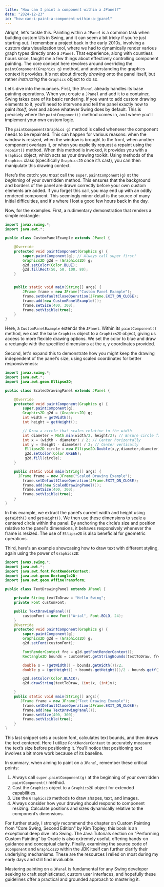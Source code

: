 ```yaml
---
title: "How can I paint a component within a JPanel?"
date: "2024-12-23"
id: "how-can-i-paint-a-component-within-a-jpanel"
---
```


Alright, let's tackle this. Painting within a `JPanel` is a common task when building custom UIs in Swing, and it can seem a bit tricky if you're just starting out. I remember a project back in the early 2010s, involving a custom data visualization tool, where we had to dynamically render various graph types directly onto a `JPanel`. That experience, along with countless hours since, taught me a few things about effectively controlling component painting. The core concept here revolves around overriding the `paintComponent(Graphics g)` method, and understanding the graphics context it provides. It's not about directly *drawing* onto the panel itself, but rather *instructing* the `Graphics` object to do so.

Let’s dive into the nuances. First, the `JPanel` already handles its base painting operations. When you create a `JPanel` and add it to a container, Swing takes care of its basic rendering. If you want to add custom drawing elements to it, you’ll need to intervene and tell the panel exactly how to paint *itself*, over and above whatever Swing does by default. This is precisely where the `paintComponent()` method comes in, and where you'll implement your own custom logic.

The `paintComponent(Graphics g)` method is called whenever the component needs to be repainted. This can happen for various reasons: when the window is resized, when the window is brought to the front, when another component overlaps it, or when you explicitly request a repaint using the `repaint()` method. When this method is invoked, it provides you with a `Graphics` object, which acts as your drawing toolkit. Using methods of the `Graphics` class (specifically `Graphics2D` once it’s cast), you can then manipulate this drawing context.

Here’s the catch: you *must* call the `super.paintComponent(g)` at the *beginning* of your overridden method. This ensures that the background and borders of the panel are drawn correctly before your own custom elements are added. If you forget this call, you may end up with an oddly rendered component. This seemingly minor detail is the source of many initial difficulties, and it's where I lost a good few hours back in the day.

Now, for the examples. First, a rudimentary demonstration that renders a simple rectangle:

```java
import javax.swing.*;
import java.awt.*;

public class CustomPanelExample extends JPanel {

    @Override
    protected void paintComponent(Graphics g) {
        super.paintComponent(g); // Always call super first!
        Graphics2D g2d = (Graphics2D) g;
        g2d.setColor(Color.BLUE);
        g2d.fillRect(50, 50, 100, 80);
    }


    public static void main(String[] args) {
        JFrame frame = new JFrame("Custom Panel Example");
        frame.setDefaultCloseOperation(JFrame.EXIT_ON_CLOSE);
        frame.add(new CustomPanelExample());
        frame.setSize(400, 300);
        frame.setVisible(true);
    }
}
```

Here, a `CustomPanelExample` extends the `JPanel`. Within its `paintComponent()` method, we cast the base `Graphics` object to a `Graphics2D` object, giving us access to more flexible drawing options. We set the color to blue and draw a rectangle with the specified dimensions at the x, y coordinates provided.

Second, let's expand this to demonstrate how you might keep the drawing independent of the panel's size, using scaled coordinates for better responsiveness:

```java
import javax.swing.*;
import java.awt.*;
import java.awt.geom.Ellipse2D;

public class ScaledDrawingPanel extends JPanel {

    @Override
    protected void paintComponent(Graphics g) {
        super.paintComponent(g);
        Graphics2D g2d = (Graphics2D) g;
        int width = getWidth();
        int height = getHeight();

        // Draw a circle that scales relative to the width
        int diameter = Math.min(width/2, height/2); // Ensure circle fits within panel dimensions
        int x = (width - diameter) / 2; // Center horizontally
        int y = (height - diameter) / 2; // Center vertically
         Ellipse2D circle = new Ellipse2D.Double(x,y,diameter,diameter);
         g2d.setColor(Color.GREEN);
         g2d.fill(circle);
    }

    public static void main(String[] args) {
      JFrame frame = new JFrame("Scaled Drawing Example");
        frame.setDefaultCloseOperation(JFrame.EXIT_ON_CLOSE);
        frame.add(new ScaledDrawingPanel());
        frame.setSize(400, 300);
        frame.setVisible(true);
    }
}
```

In this example, we extract the panel’s current width and height using `getWidth()` and `getHeight()`. We then use these dimensions to scale a centered circle within the panel. By anchoring the circle’s size and position relative to the panel's dimensions, it behaves responsively whenever the frame is resized. The use of `Ellipse2D` is also beneficial for geometric operations.

Third, here's an example showcasing how to draw text with different styling, again using the power of `Graphics2D`:

```java
import javax.swing.*;
import java.awt.*;
import java.awt.font.FontRenderContext;
import java.awt.geom.Rectangle2D;
import java.awt.geom.AffineTransform;

public class TextDrawingPanel extends JPanel {

    private String textToDraw = "Hello Swing";
    private Font customFont;

    public TextDrawingPanel(){
        customFont = new Font("Arial", Font.BOLD, 24);
    }
    @Override
    protected void paintComponent(Graphics g) {
        super.paintComponent(g);
        Graphics2D g2d = (Graphics2D) g;
        g2d.setFont(customFont);

        FontRenderContext frc = g2d.getFontRenderContext();
        Rectangle2D bounds = customFont.getStringBounds(textToDraw, frc);

        double x = (getWidth() - bounds.getWidth())/2;
        double y = (getHeight() + bounds.getHeight())/2 - bounds.getY(); //adjust y due to font's baseline

        g2d.setColor(Color.BLACK);
        g2d.drawString(textToDraw, (int)x, (int)y);

    }
    public static void main(String[] args){
       JFrame frame = new JFrame("Text Drawing Example");
        frame.setDefaultCloseOperation(JFrame.EXIT_ON_CLOSE);
        frame.add(new TextDrawingPanel());
        frame.setSize(400, 300);
        frame.setVisible(true);
    }
}
```

This last snippet sets a custom font, calculates text bounds, and then draws the text centered. Here I utilize `FontRenderContext` to accurately measure the text’s size before positioning it. You'll notice that positioning text involves a bit more work because of its baseline.

In summary, when aiming to paint on a `JPanel`, remember these critical points:

1.  Always call `super.paintComponent(g)` at the beginning of your overridden `paintComponent()` method.
2.  Cast the `Graphics` object to a `Graphics2D` object for extended capabilities.
3.  Use the `Graphics2D` methods to draw shapes, text, and images.
4.  Always consider how your drawing should respond to component resizing. Calculate positions and sizes dynamically relative to the component’s dimensions.

For further study, I strongly recommend the chapter on Custom Painting from "Core Swing, Second Edition" by Kim Topley; this book is an exceptional deep dive into Swing. The Java Tutorials section on "Performing Custom Painting" by Oracle is also extremely useful, offering hands-on guidance and conceptual clarity. Finally, examining the source code of `JComponent` and `Graphics2D` within the JDK itself can further clarify their underlying mechanisms. These are the resources I relied on most during my early days and still find invaluable.

Mastering painting on a `JPanel` is fundamental for any Swing developer seeking to craft sophisticated, custom user interfaces, and hopefully these guidelines offer a practical and grounded approach to mastering it.
